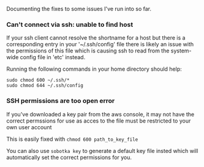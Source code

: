 Documenting the fixes to some issues I've run into so far. 

### Can't connect via ssh: unable to find host

If your ssh client cannot resolve the shortname for a host but there is a corresponding entry in your '~/.ssh/config' file there is likely an issue with the permissions of this file which is causing ssh to read from the system-wide config file in 'etc' instead. 

Running the following commands in your home directory should help:

```
sudo chmod 600 ~/.ssh/*
sudo chmod 644 ~/.ssh/config
```

### SSH permissions are too open error

If you've downloaded a key pair from the aws console, it may not have the correct permssions for use as acces to the file must be restricted to your own user account

This is easily fixed with `chmod 600 path_to_key_file`

You can also use `sobotka key` to generate a default key file insted which will automatically set the correct permissions for you. 
